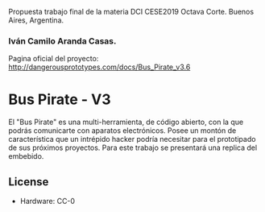 Propuesta trabajo final de la materia DCI CESE2019 Octava Corte. Buenos Aires, Argentina.
  ### Iván Camilo Aranda Casas. ###

 
 Pagina oficial del proyecto: http://dangerousprototypes.com/docs/Bus_Pirate_v3.6
 
 # Bus Pirate - V3 #
 
 El "Bus Pirate" es una multi-herramienta, de código abierto, con la que podrás comunicarte con aparatos electrónicos. Posee un montón de característica que un intrépido hacker podría necesitar para el prototipado de sus próximos proyectos. Para este trabajo se presentará una replica del embebido.
 
 ## License ##
 - Hardware: CC-0